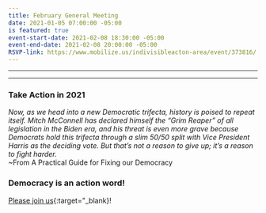 ```yaml
---
title: February General Meeting
date: 2021-01-05 07:00:00 -05:00
is featured: true
event-start-date: 2021-02-08 18:30:00 -05:00
event-end-date: 2021-02-08 20:00:00 -05:00
RSVP-link: https://www.mobilize.us/indivisibleacton-area/event/373816/
---
```


---

<p id="demo">
</p>

<script>
// Set the date we're counting down to
var countDownDate = new Date("Jan 20 2021 00:00");

// Update the count down every 1 second
var x = setInterval(function() {

// Get today's date
var now = new Date();

// Find the distance between now and the count down date
var t = countDownDate - now;

// Time calculations for days
var days = Math.floor(t / (1000 \* 60 \* 60 \* 24));
var hours = Math.floor((t%(1000 \* 60 \* 60 \* 24))/(1000 \* 60 \* 60));
var minutes = Math.floor((t % (1000 \* 60 \* 60)) / (1000 \* 60));
var seconds = Math.floor((t % (1000 \* 60)) / 1000);

// Output the result in an element with id="demo"
var test1 = document.getElementById("demo");
test1.style.font = "italic bold 30px arial,serif";
test1.innerHTML = days \+ "d " \+ hours \+ "h " \+ minutes \+ "m " \+ seconds \+ "s left until Inauguration Day!";

// If the count down is over, write some text
if (t < 0) {
clearInterval(x);
document.getElementById("demo").innerHTML = "Let's get to work and fix our democracy!";
}
},500);
</script>

---

### Take Action in 2021

*Now, as we head into a new Democratic trifecta, history is poised to repeat itself. Mitch McConnell has declared himself the “Grim Reaper” of all legislation in the Biden era, and his threat is even more grave because Democrats hold this trifecta through a slim 50/50 split with Vice President Harris as the deciding vote. But that’s not a reason to give up; it’s a reason to fight harder.*  
~From A Practical Guide for Fixing our Democracy

### Democracy is an action word!

[Please join us](https://www.mobilize.us/indivisibleacton-area/event/373816/){:target="_blank}!